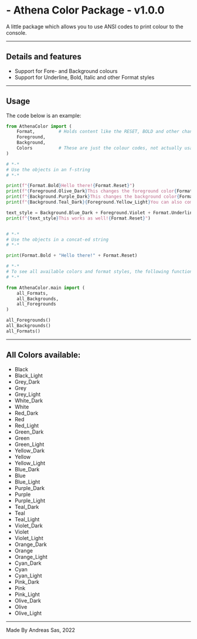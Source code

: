 # - Athena Color Package - v1.0.0

A little package which allows you to use ANSI codes to print colour to the console.

---
## Details and features
- Support for Fore- and Background colours
- Support for Underline, Bold, Italic and other Format styles

---

## Usage
The code below is an example:
```python
from AthenaColor import (
    Format,         # Holds content like the RESET, BOLD and other changes
    Foreground,
    Background,
    Colors          # These are just the colour codes, not actually usable on its own
)

# *-*
# Use the objects in an f-string
# *-*

print(f"{Format.Bold}Hello there!{Format.Reset}")
print(f"{Foreground.Olive_Dark}This changes the foreground color{Format.Reset}")
print(f"{Background.Purple_Dark}This changes the background color{Format.Reset}")
print(f"{Background.Teal_Dark}{Foreground.Yellow_Light}You can also combine them{Format.Reset}")

text_style = Background.Blue_Dark + Foreground.Violet + Format.Underline
print(f"{text_style}This works as well!{Format.Reset}")


# *-*
# Use the objects in a concat-ed string
# *-*

print(Format.Bold + "Hello there!" + Format.Reset)

# *-*
# To see all available colors and format styles, the following functions will print out all the available colors and the available 
# *-*

from AthenaColor.main import (
    all_Formats,
    all_Backgrounds,
    all_Foregrounds
)

all_Foregrounds()
all_Backgrounds()
all_Formats()

```

---

## All Colors available:
- Black
- Black_Light
- Grey_Dark
- Grey
- Grey_Light
- White_Dark
- White
- Red_Dark
- Red
- Red_Light
- Green_Dark
- Green
- Green_Light
- Yellow_Dark
- Yellow
- Yellow_Light
- Blue_Dark
- Blue
- Blue_Light
- Purple_Dark
- Purple
- Purple_Light
- Teal_Dark
- Teal
- Teal_Light
- Violet_Dark
- Violet
- Violet_Light
- Orange_Dark
- Orange
- Orange_Light
- Cyan_Dark
- Cyan
- Cyan_Light
- Pink_Dark
- Pink
- Pink_Light
- Olive_Dark
- Olive
- Olive_Light


---

Made By Andreas Sas, 2022